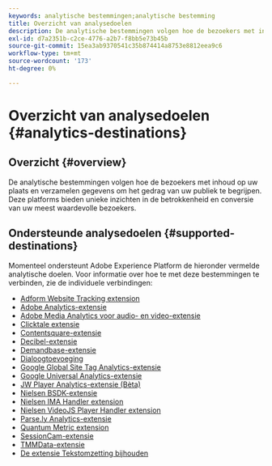 ```yaml
---
keywords: analytische bestemmingen;analytische bestemming
title: Overzicht van analysedoelen
description: De analytische bestemmingen volgen hoe de bezoekers met inhoud op uw plaats en verzamelen gegevens om het gedrag van uw publiek te begrijpen. Deze platforms bieden unieke inzichten in de betrokkenheid en conversie van uw meest waardevolle bezoekers.
exl-id: d7a2351b-c2ce-4776-a2b7-f8bb5e73b45b
source-git-commit: 15ea3ab9370541c35b874414a8753e8812eea9c6
workflow-type: tm+mt
source-wordcount: '173'
ht-degree: 0%

---
```


# Overzicht van analysedoelen {#analytics-destinations}

## Overzicht {#overview}

De analytische bestemmingen volgen hoe de bezoekers met inhoud op uw plaats en verzamelen gegevens om het gedrag van uw publiek te begrijpen. Deze platforms bieden unieke inzichten in de betrokkenheid en conversie van uw meest waardevolle bezoekers.

## Ondersteunde analysedoelen {#supported-destinations}

Momenteel ondersteunt Adobe Experience Platform de hieronder vermelde analytische doelen. Voor informatie over hoe te met deze bestemmingen te verbinden, zie de individuele verbindingen:

* [Adform Website Tracking extension](adform.md)
* [Adobe Analytics-extensie](adobe-analytics.md)
* [Adobe Media Analytics voor audio- en video-extensie](adobe-video-analytics.md)
* [Clicktale extensie](clicktale.md)
* [Contentsquare-extensie](contentsquare.md)
* [Decibel-extensie](decibel.md)
* [Demandbase-extensie](demandbase.md)
* [Dialoogtoevoeging](dialogtech.md)
* [Google Global Site Tag Analytics-extensie](gtag-analytics.md)
* [Google Universal Analytics-extensie](google-universal-analytics.md)
* [JW Player Analytics-extensie (Bèta)](jw-player-analytics.md)
* [Nielsen BSDK-extensie](nielsen-bsdk.md)
* [Nielsen IMA Handler extension](nielsen-ima.md)
* [Nielsen VideoJS Player Handler extension](nielsen-videojs.md)
* [Parse.ly Analytics-extensie](parsely.md)
* [Quantum Metric extension](quantum-metric.md)
* [SessionCam-extensie](sessioncam.md)
* [TMMData-extensie](tmmdata.md)
* [De extensie Tekstomzetting bijhouden](yext.md)

